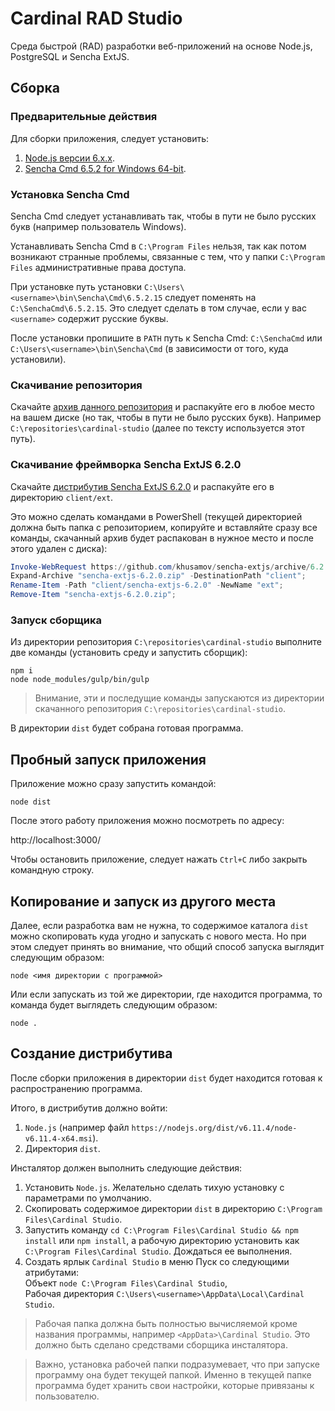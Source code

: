 # Cardinal RAD Studio

Среда быстрой (RAD) разработки веб-приложений на основе 
Node.js, PostgreSQL и Sencha ExtJS.

Сборка
------------------------

### Предварительные действия

Для сборки приложения, следует установить:

1. [Node.js версии 6.х.х][nodejs].
2. [Sencha Cmd 6.5.2 for Windows 64-bit][senchacmd].

### Установка Sencha Cmd

Sencha Cmd следует устанавливать так, чтобы в пути не было русских букв 
(например пользователь Windows). 

Устанавливать Sencha Cmd в `C:\Program Files` нельзя, так как потом возникают странные проблемы,
связанные с тем, что у папки `C:\Program Files` административные права доступа.

При установке путь установки `C:\Users\<username>\bin\Sencha\Cmd\6.5.2.15` 
следует поменять на `C:\SenchaCmd\6.5.2.15`. Это следует сделать в том случае, 
если у вас `<username>` содержит русские буквы.

После установки пропишите в `PATH` путь к Sencha Cmd: `C:\SenchaCmd` 
или `C:\Users\<username>\bin\Sencha\Cmd` (в зависимости от того, куда установили).

### Скачивание репозитория

Скачайте [архив данного репозитория][cardinalstudio] и распакуйте его 
в любое место на вашем диске (но так, чтобы в пути не было русских букв).
Например `C:\repositories\cardinal-studio` (далее по тексту используется этот путь).

### Скачивание фреймворка Sencha ExtJS 6.2.0

Скачайте [дистрибутив Sencha ExtJS 6.2.0][senchaextjs] и распакуйте его 
в директорию `client/ext`.

Это можно сделать командами в PowerShell (текущей директорией должна быть папка с репозиторием, 
копируйте и вставляйте сразу все команды, скачанный архив будет распакован в нужное место
и после этого удален с диска):

```powershell
Invoke-WebRequest https://github.com/khusamov/sencha-extjs/archive/6.2.0.zip -OutFile "sencha-extjs-6.2.0.zip";
Expand-Archive "sencha-extjs-6.2.0.zip" -DestinationPath "client";
Rename-Item -Path "client/sencha-extjs-6.2.0" -NewName "ext";
Remove-Item "sencha-extjs-6.2.0.zip";
```

### Запуск сборщика

Из директории репозитория `C:\repositories\cardinal-studio`
выполните две команды (установить среду и запустить сборщик):

```
npm i
node node_modules/gulp/bin/gulp
```

> Внимание, эти и последущие команды запускаются из директории скачанного репозитория
`C:\repositories\cardinal-studio`.

В директории `dist` будет собрана готовая программа.

Пробный запуск приложения
-------------------------

Приложение можно сразу запустить командой:

```
node dist
```

После этого работу приложения можно посмотреть по адресу:

http://localhost:3000/

Чтобы остановить приложение, следует нажать `Ctrl+C` либо закрыть командную строку.


Копирование и запуск из другого места
-------------------------------------

Далее, если разработка вам не нужна, то содержимое каталога `dist` можно скопировать 
куда угодно и запускать с нового места.
Но при этом следует принять во внимание, что общий способ запуска выглядит следующим образом:

```
node <имя директории с программой>
```

Или если запускать из той же директории, где находится программа, то команда будет выглядеть следующим образом:

```
node .
```


Создание дистрибутива
---------------------

После сборки приложения в директории `dist` будет находится готовая к распространению программа.

Итого, в дистрибутив должно войти:

1. `Node.js` (например файл `https://nodejs.org/dist/v6.11.4/node-v6.11.4-x64.msi`).
2. Директория `dist`.

Инсталятор должен выполнить следующие действия:

1. Установить `Node.js`. Желательно сделать тихую установку с параметрами по умолчанию.
2. Скопировать содержимое директории `dist` в директорию `C:\Program Files\Cardinal Studio`.
3. Запустить команду `cd C:\Program Files\Cardinal Studio && npm install` 
   или `npm install`, а рабочую директорию установить как `C:\Program Files\Cardinal Studio`. 
   Дождаться ее выполнения.
4. Создать ярлык `Cardinal Studio` в меню Пуск со следующими атрибутами:  
   Объект `node C:\Program Files\Cardinal Studio`,  
   Рабочая директория `C:\Users\<username>\AppData\Local\Cardinal Studio`.  

> Рабочая папка должна быть полностью вычисляемой кроме названия программы,
например `<AppData>\Cardinal Studio`. Это должно быть сделано средствами сборщика инсталятора.

> Важно, установка рабочей папки подразумевает, что при запуске программу она будет текущей папкой.
Именно в текущей папке программа будет хранить свои настройки, которые привязаны к пользователю. 



[nodejs]: https://nodejs.org/
[senchacmd]: https://www.sencha.com/products/extjs/cmd-download/
[cardinalstudio]: https://github.com/khusamov/cardinal-studio/archive/master.zip
[senchaextjs]: https://github.com/khusamov/sencha-extjs/releases